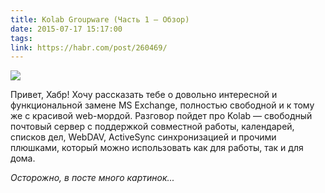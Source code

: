```yaml
---
title: Kolab Groupware (Часть 1 — Обзор)
date: 2015-07-17 15:17:00
tags:
link: https://habr.com/post/260469/
---
```


![](https://habrastorage.org/files/3b1/7cb/b50/3b17cbb50147480da0cfab3dc4154b05.png)

Привет, Хабр! Хочу рассказать тебе о довольно интересной и функциональной замене MS Exchange, полностью свободной и к тому же с красивой web-мордой. Разговор пойдет про Kolab — свободный почтовый сервер с поддержкой совместной работы, календарей, списков дел, WebDAV, ActiveSync синхронизацией и прочими плюшками, который можно использовать как для работы, так и для дома.

*Осторожно, в посте много картинок...*

<!--more-->
